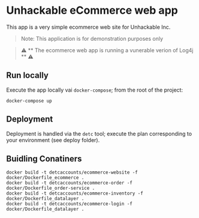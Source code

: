 # Unhackable eCommerce web app

This app is a very simple ecommerce web site for Unhackable Inc. 

> Note: This application is for demonstration purposes only

> :warning: ** The ecommerce web app is running a vunerable verion of Log4j ** :warning:

## Run locally
Execute the app locally vai `docker-compose`; from the root of the project:

```
docker-compose up
```



## Deployment

Deployment is handled via the `detc` tool; execute the plan corresponding to your environment (see deploy folder).

## Buidling Conatiners

    docker build -t detcaccounts/ecommerce-website -f docker/Dockerfile_ecommerce .
    docker build -t detcaccounts/ecommerce-order -f docker/Dockerfile_order-service .
    docker build -t detcaccounts/ecommerce-inventory -f docker/Dockerfile_datalayer .
    docker build -t detcaccounts/ecommerce-login -f docker/Dockerfile_datalayer .
